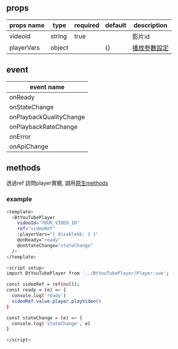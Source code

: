 
## props

| props name  | type        | required    | default     | description |
| ----------- | ----------- | ----------- | ----------- | ----------- |
| videoId     | string      | true        |             | 影片id      |
| playerVars  | object      |             | {}          | [播放參數設定](https://developers.google.com/youtube/player_parameters#Parameters) |


## event

| event name  |
| ----------- |
| onReady     |
| onStateChange |
| onPlaybackQualityChange |
| onPlaybackRateChange |
| onError     |
| onApiChange |

## methods
透過ref 訪問player實體, 調用[原生methods](https://developers.google.com/youtube/iframe_api_reference#Functions)

### example
```sh
<template>
  <BtYouTubePlayer
    videoId="YOUR_VIDEO_ID"
    ref="videoRef"
    :playerVars="{ disablekb: 1 }"
    @onReady="ready"
    @onStateChange="stateChange"
  />
</template>

<script setup>
import BtYouTubePlayer from '../BtYouTubePlayer/Player.vue';

const videoRef = ref(null);
const ready = (e) => {
  console.log('ready')
  videoRef.value.player.playVideo()
}

const stateChange = (e) => {
  console.log('stateChange', e)
}

</script>
```
